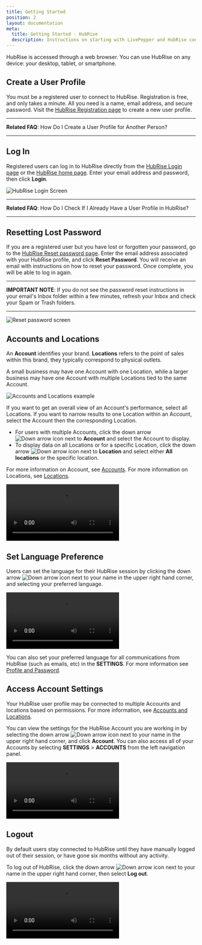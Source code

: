 ```yaml
---
title: Getting Started
position: 2
layout: documentation
meta:
  title: Getting Started - HubRise
  description: Instructions on starting with LivePepper and HubRise connection.
---
```


HubRise is accessed through a web browser. You can use HubRise on any device: your desktop, tablet, or smartphone.

## Create a User Profile

You must be a registered user to connect to HubRise. Registration is free, and only takes a minute. All you need is a name, email address, and secure password. Visit the [HubRise Registration page](https://manager.hubrise.com/signup) to create a new user profile.

---

**Related FAQ**: <Link to="/docs/faqs/create-a-user-profile-for-another-person/">How Do I Create a User Profile for Another Person?</Link>

---

## Log In

Registered users can log in to HubRise directly from the [HubRise Login page](https://manager.hubrise.com/login) or the [HubRise home page](https://www.hubrise.com). Enter your email address and password, then click **Login**.

![HubRise Login Screen](../images/001-en-hubrise-login.png)

---

**Related FAQ**: <Link to="/docs/faqs/check-if-i-already-have-a-user-profile-in-hubrise/">How Do I Check If I Already Have a User Profile in HubRise?</Link>

---

## Resetting Lost Password

If you are a registered user but you have lost or forgotten your password, go to the [HubRise Reset password page](https://manager.hubrise.com/reset_password/new). Enter the email address associated with your HubRise profile, and click **Reset Password**. You will receive an email with instructions on how to reset your password. Once complete, you will be able to log in again.

---

**IMPORTANT NOTE**: If you do not see the password reset instructions in your email's Inbox folder within a few minutes, refresh your Inbox and check your Spam or Trash folders.

---

![Reset password screen](../images/002-en-reset-password.png)

## Accounts and Locations

An **Account** identifies your brand. **Locations** refers to the point of sales within this brand, they typically correspond to physical outlets.

A small business may have one Account with one Location, while a larger business may have one Account with multiple Locations tied to the same Account.

![Accounts and Locations example](../images/046-en-2x-accounts-locations.png)

If you want to get an overall view of an Account's performance, select all Locations. If you want to narrow results to one Location within an Account, select the Account then the corresponding Location.

- For users with multiple Accounts, click the down arrow <InlineImage width="28" height="21">![Down arrow icon](../images/063-arrow.jpg)</InlineImage> next to **Account** and select the Account to display.
- To display data on all Locations or for a specific Location, click the down arrow <InlineImage width="28" height="21">![Down arrow icon](../images/063-arrow.jpg)</InlineImage> next to **Location** and select either **All locations** or the specific location.

For more information on Account, see [Accounts](/docs/account/). For more information on Locations, see [Locations](/docs/locations/).

<video controls title="Display account from Dashboard">
  <source src="../images/008-en-access-account-from-dashboard.webm" type="video/webm"/>
</video>

## Set Language Preference

Users can set the language for their HubRise session by clicking the down arrow <InlineImage width="28" height="21">![Down arrow icon](../images/063-arrow.jpg)</InlineImage> next to your name in the upper right hand corner, and selecting your preferred language.

<video controls title="Change language from Dashboard">
  <source src="../images/007-en-change-language-from-dashboard.webm" type="video/webm"/>
</video>

You can also set your preferred language for all communications from HubRise (such as emails, etc) in the **SETTINGS**. For more information see [Profile and Password](/docs/profile-password).

## Access Account Settings

Your HubRise user profile may be connected to multiple Accounts and locations based on permissions. For more information, see [Accounts and Locations](/docs/getting-started/#accounts-and-locations).

You can view the settings for the HubRise Account you are working in by selecting the down arrow <InlineImage width="28" height="21">![Down arrow icon](../images/063-arrow.jpg)</InlineImage> next to your name in the upper right hand corner, and click **Account**. You can also access all of your Accounts by selecting **SETTINGS** > **ACCOUNTS** from the left navigation panel.

<video controls title="Access user profile from Dashboard">
  <source src="../images/049-en-access-account-from-dashboard.webm" type="video/webm"/>
</video>

## Logout

By default users stay connected to HubRise until they have manually logged out of their session, or have gone six months without any activity.

To log out of HubRise, click the down arrow <InlineImage width="28" height="21">![Down arrow icon](../images/063-arrow.jpg)</InlineImage> next to your name in the upper right hand corner, then select **Log out**.

<video controls title="HubRise Logout example">
  <source src="../images/009-en-hubrise-logout.webm" type="video/webm"/>
</video>
